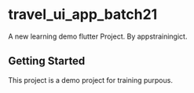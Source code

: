 # travel_ui_app_batch21

A new learning demo flutter Project. By appstrainingict.

## Getting Started

This project is a demo project for training purpous.
